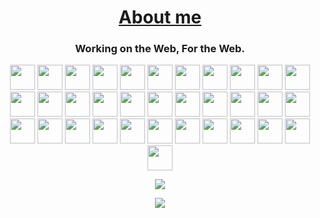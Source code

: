 <!-- 
    Github : iamjatinchauhan
-->

<h1 align="center"><a href="https://iamjatinchauhan.github.io">About me</a></h1>

<h3 align="center">Working on the Web, For the Web.</h3>

<p align="center">
<img src="https://cdn.jsdelivr.net/gh/devicons/devicon@latest/icons/html5/html5-original-wordmark.svg"  width="40" height="40"/>
<img src="https://cdn.jsdelivr.net/gh/devicons/devicon@latest/icons/css3/css3-original-wordmark.svg"  width="40" height="40"/>
<img src="https://cdn.jsdelivr.net/gh/devicons/devicon@latest/icons/javascript/javascript-original.svg"  width="40" height="40"/>
<img src="https://cdn.jsdelivr.net/gh/devicons/devicon@latest/icons/figma/figma-original.svg"  width="40" height="40"/>
<img src="https://cdn.jsdelivr.net/gh/devicons/devicon@latest/icons/jquery/jquery-original.svg"  width="40" height="40"/>
<img src="https://cdn.jsdelivr.net/gh/devicons/devicon@latest/icons/json/json-original.svg"  width="40" height="40"/>
<img src="https://cdn.jsdelivr.net/gh/devicons/devicon@latest/icons/xml/xml-original.svg"  width="40" height="40"/>
<img src="https://cdn.jsdelivr.net/gh/devicons/devicon@latest/icons/bootstrap/bootstrap-original.svg"  width="40" height="40"/>
<img src="https://cdn.jsdelivr.net/gh/devicons/devicon@latest/icons/react/react-original.svg"  width="40" height="40"/>
<img src="https://cdn.jsdelivr.net/gh/devicons/devicon@latest/icons/git/git-original.svg"  width="40" height="40"/>
<img src="https://cdn.jsdelivr.net/gh/devicons/devicon@latest/icons/markdown/markdown-original.svg"  width="40" height="40"/>
<img src="https://cdn.jsdelivr.net/gh/devicons/devicon@latest/icons/npm/npm-original-wordmark.svg"  width="40" height="40"/>
<img src="https://cdn.jsdelivr.net/gh/devicons/devicon@latest/icons/nodejs/nodejs-original.svg"  width="40" height="40"/>
<img src="https://cdn.jsdelivr.net/gh/devicons/devicon@latest/icons/express/express-original.svg"  width="40" height="40"/>
<img src="https://cdn.jsdelivr.net/gh/devicons/devicon@latest/icons/postgresql/postgresql-original.svg"  width="40" height="40"/>
<img src="https://cdn.jsdelivr.net/gh/devicons/devicon@latest/icons/mysql/mysql-original-wordmark.svg"  width="40" height="40"/>
<img src="https://cdn.jsdelivr.net/gh/devicons/devicon@latest/icons/amazonwebservices/amazonwebservices-original-wordmark.svg"  width="40" height="40"/>
<img src="https://cdn.jsdelivr.net/gh/devicons/devicon@latest/icons/heroku/heroku-plain.svg"  width="40" height="40"/>
<img src="https://cdn.jsdelivr.net/gh/devicons/devicon@latest/icons/filezilla/filezilla-original.svg"  width="40" height="40"/>
<img src="https://cdn.jsdelivr.net/gh/devicons/devicon@latest/icons/jenkins/jenkins-original.svg"  width="40" height="40"/>
<img src="https://cdn.jsdelivr.net/gh/devicons/devicon@latest/icons/php/php-plain.svg"  width="40" height="40"/>
<img src="https://cdn.jsdelivr.net/gh/devicons/devicon@latest/icons/cplusplus/cplusplus-original.svg"  width="40" height="40"/>
<img src="https://cdn.jsdelivr.net/gh/devicons/devicon@latest/icons/python/python-original.svg"  width="40" height="40"/>

<img src="https://cdn.jsdelivr.net/gh/devicons/devicon@latest/icons/jira/jira-original-wordmark.svg"  width="40" height="40"/>
<img src="https://cdn.jsdelivr.net/gh/devicons/devicon@latest/icons/bitbucket/bitbucket-original.svg"  width="40" height="40"/>
<img src="https://cdn.jsdelivr.net/gh/devicons/devicon@latest/icons/confluence/confluence-original.svg"  width="40" height="40"/>
<img src="https://cdn.jsdelivr.net/gh/devicons/devicon@latest/icons/apache/apache-original.svg" width="40" height="40"/>
<img src="https://cdn.jsdelivr.net/gh/devicons/devicon@latest/icons/tomcat/tomcat-original-wordmark.svg" width="40" height="40"/>
<img src="https://cdn.jsdelivr.net/gh/devicons/devicon@latest/icons/rabbitmq/rabbitmq-original.svg"  width="40" height="40"/>
<img src="https://cdn.jsdelivr.net/gh/devicons/devicon@latest/icons/composer/composer-original.svg"  width="40" height="40"/>
<img src="https://cdn.jsdelivr.net/gh/devicons/devicon@latest/icons/vscode/vscode-original.svg"  width="40" height="40"/>
<img src="https://cdn.jsdelivr.net/gh/devicons/devicon@latest/icons/eclipse/eclipse-original.svg"  width="40" height="40"/>
<img src="https://cdn.jsdelivr.net/gh/devicons/devicon@latest/icons/postman/postman-original.svg"  width="40" height="40"/>
<img src="https://cdn.jsdelivr.net/gh/devicons/devicon@latest/icons/anaconda/anaconda-original.svg"  width="40" height="40"/>
</p>

<p align="center"> <img src=https://github-readme-stats.vercel.app/api?username=iamjatinchauhan&count_private=true&show_icons=true/> </p>

<p align="center"> <img src=https://visitor-badge.glitch.me/badge?page_id=iamjatinchauhan> </p>
